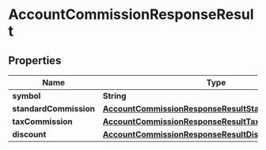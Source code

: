 

# AccountCommissionResponseResult


## Properties

| Name | Type | Description | Notes |
|------------ | ------------- | ------------- | -------------|
|**symbol** | **String** |  |  [optional] |
|**standardCommission** | [**AccountCommissionResponseResultStandardCommission**](AccountCommissionResponseResultStandardCommission.md) |  |  [optional] |
|**taxCommission** | [**AccountCommissionResponseResultTaxCommission**](AccountCommissionResponseResultTaxCommission.md) |  |  [optional] |
|**discount** | [**AccountCommissionResponseResultDiscount**](AccountCommissionResponseResultDiscount.md) |  |  [optional] |




